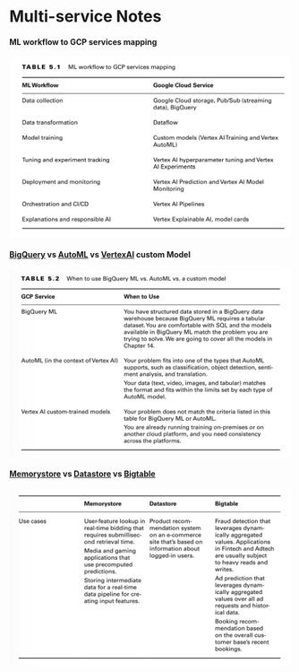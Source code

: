 # Multi-service Notes

#### ML workflow to GCP services mapping
![ml-workflow-to-service-mapping](attachments/ml-workflow-to-service-mapping.png)


#### [BigQuery](bigquery.md) vs [AutoML](AutoML) vs [VertexAI](services/vertex-ai) custom Model
![bigquery-vs-autoML-vs-vertexai](attachments/bigquery-vs-autoML-vs-vertexai.png)

#### [Memorystore](memorystore.md) vs [Datastore](datastore.md) vs [Bigtable](bigtable.md)
![memorystore-vs-datastore-vs-bigtable](attachments/memorystore-vs-datastore-vs-bigtable.png)